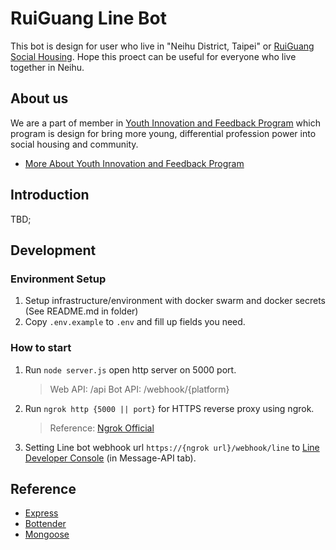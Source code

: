 # RuiGuang Line Bot

This bot is design for user who live in "Neihu District, Taipei" or [RuiGuang Social Housing](https://english.gov.taipei/News_Content.aspx?n=A11F01CFC9F58C83&sms=DFFA119D1FD5602C&s=1CFB5F5A2FFB9F72). Hope this proect can be useful for everyone who live together in Neihu.

## About us

We are a part of member in [Youth Innovation and Feedback Program](https://dosw.gov.taipei/News_Content.aspx?n=96CA70B5FC3C3D56&sms=C04230CB75259A56&s=BE95D373CBA73D55) which program is design for bring more young, differential profession power into social housing and community.

- [More About Youth Innovation and Feedback Program](https://www.facebook.com/JKPublicContribution)

## Introduction

TBD;

## Development

### Environment Setup

1. Setup infrastructure/environment with docker swarm and docker secrets (See README.md in folder)
2. Copy `.env.example` to `.env` and fill up fields you need.

### How to start

1. Run `node server.js` open http server on 5000 port.
    > Web API: /api
    > Bot API: /webhook/{platform}
2. Run `ngrok http {5000 || port}` for HTTPS reverse proxy using ngrok.
    > Reference: [Ngrok Official](https://ngrok.com/docs)
3. Setting Line bot webhook url `https://{ngrok url}/webhook/line` to [Line Developer Console](https://developers.line.biz/console/) (in Message-API tab).

## Reference

- [Express](https://expressjs.com/en/starter/installing.html)
- [Bottender](https://bottender.js.org/docs/en/getting-started)
- [Mongoose](https://mongoosejs.com/docs/guide.html)